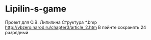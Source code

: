 ﻿# Lipilin-s-game
Проект для О.В. Липилина
Структура *.bmp http://vbzero.narod.ru/chapter3/article_2.htm
В пэйнте сохранять 24 разрядный